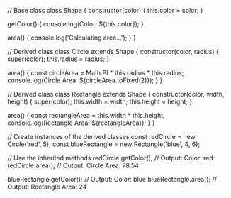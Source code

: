 // Base class
class Shape {
  constructor(color) {
    this.color = color;
  }

  getColor() {
    console.log(Color: ${this.color});
  }

  area() {
    console.log('Calculating area...');
  }
}

// Derived class
class Circle extends Shape {
  constructor(color, radius) {
    super(color);
    this.radius = radius;
  }

  area() {
    const circleArea = Math.PI * this.radius * this.radius;
    console.log(Circle Area: ${circleArea.toFixed(2)});
  }
}

// Derived class
class Rectangle extends Shape {
  constructor(color, width, height) {
    super(color);
    this.width = width;
    this.height = height;
  }

  area() {
    const rectangleArea = this.width * this.height;
    console.log(Rectangle Area: ${rectangleArea});
  }
}

// Create instances of the derived classes
const redCircle = new Circle('red', 5);
const blueRectangle = new Rectangle('blue', 4, 6);

// Use the inherited methods
redCircle.getColor(); // Output: Color: red
redCircle.area();     // Output: Circle Area: 78.54

blueRectangle.getColor(); // Output: Color: blue
blueRectangle.area();     // Output: Rectangle Area: 24
